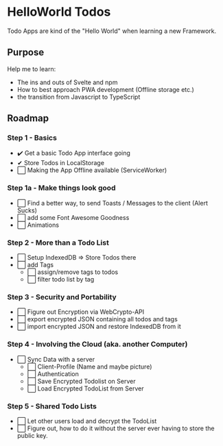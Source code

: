 # HelloWorld Todos

Todo Apps are kind of the "Hello World" when learning a new Framework.
## Purpose
Help me to learn:
- The ins and outs of Svelte and npm
- How to best approach PWA development (Offline storage etc.)
- the transition from Javascript to TypeScript

## Roadmap
### Step 1 - Basics
- ✔️ Get a basic Todo App interface going
- ✔ Store Todos in LocalStorage
- ⬜ Making the App Offline available (ServiceWorker)

### Step 1a - Make things look good
- ⬜ Find a better way, to send Toasts / Messages to the client (Alert Sucks)
- ⬜ add some Font Awesome Goodness
- ⬜ Animations

### Step 2 - More than a Todo List
- ⬜ Setup IndexedDB => Store Todos there
- ⬜ add Tags
  - ⬜ assign/remove tags to todos
  - ⬜ filter todo list by tag

### Step 3 - Security and Portability
- ⬜ Figure out Encryption via WebCrypto-API
- ⬜ export encrypted JSON containing all todos and tags 
- ⬜ import encrypted JSON and restore IndexedDB from it

### Step 4 - Involving the Cloud (aka. another Computer)
- ⬜ Sync Data with a server
  - ⬜ Client-Profile (Name and maybe picture)
  - ⬜ Authentication 
  - ⬜ Save Encrypted Todolist on Server
  - ⬜ Load Encrypted TodoList from Server

### Step 5 - Shared Todo Lists
- ⬜ Let other users load and decrypt the TodoList 
- ⬜ Figure out, how to do it without the server ever having to store the public key.